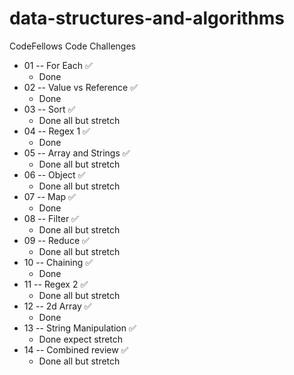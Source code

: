 # data-structures-and-algorithms
CodeFellows Code Challenges

- 01 -- For Each ✅
	- Done
- 02 -- Value vs Reference ✅
	- Done
- 03 -- Sort ✅
	- Done all but stretch
- 04 -- Regex 1 ✅
	- Done
- 05 -- Array and Strings ✅
	- Done all but stretch
- 06 -- Object ✅
	- Done all but stretch
- 07 -- Map ✅
	- Done
- 08 -- Filter ✅
	- Done all but stretch
- 09 -- Reduce ✅
	- Done all but stretch
- 10 -- Chaining ✅
	- Done
- 11 -- Regex 2 ✅
	- Done all but stretch
- 12 -- 2d Array ✅
	- Done
- 13 -- String Manipulation ✅
	- Done expect stretch
- 14 -- Combined review ✅
	- Done all but stretch
